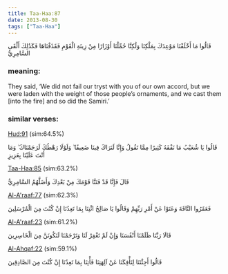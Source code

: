 ```yaml
---
title: Taa-Haa:87
date: 2013-08-30
tags: ["Taa-Haa"]
---
```

قَالُوا مَا أَخْلَفْنَا مَوْعِدَكَ بِمَلْكِنَا وَلَٰكِنَّا حُمِّلْنَا أَوْزَارًا مِنْ زِينَةِ الْقَوْمِ فَقَذَفْنَاهَا فَكَذَٰلِكَ أَلْقَى السَّامِرِيُّ
### meaning: 
They said, ‘We did not fail our tryst with you of our own accord, but we were laden with the weight of those people’s ornaments, and we cast them [into the fire] and so did the Samiri.’
### similar verses: 

[Hud:91](/11/91) (sim:64.5%)

قَالُوا يَا شُعَيْبُ مَا نَفْقَهُ كَثِيرًا مِمَّا تَقُولُ وَإِنَّا لَنَرَاكَ فِينَا ضَعِيفًا ۖ وَلَوْلَا رَهْطُكَ لَرَجَمْنَاكَ ۖ وَمَا أَنْتَ عَلَيْنَا بِعَزِيزٍ

[Taa-Haa:85](/20/85) (sim:63.2%)

قَالَ فَإِنَّا قَدْ فَتَنَّا قَوْمَكَ مِنْ بَعْدِكَ وَأَضَلَّهُمُ السَّامِرِيُّ

[Al-A'raaf:77](/7/77) (sim:62.3%)

فَعَقَرُوا النَّاقَةَ وَعَتَوْا عَنْ أَمْرِ رَبِّهِمْ وَقَالُوا يَا صَالِحُ ائْتِنَا بِمَا تَعِدُنَا إِنْ كُنْتَ مِنَ الْمُرْسَلِينَ

[Al-A'raaf:23](/7/23) (sim:61.2%)

قَالَا رَبَّنَا ظَلَمْنَا أَنْفُسَنَا وَإِنْ لَمْ تَغْفِرْ لَنَا وَتَرْحَمْنَا لَنَكُونَنَّ مِنَ الْخَاسِرِينَ

[Al-Ahqaf:22](/46/22) (sim:59.1%)

قَالُوا أَجِئْتَنَا لِتَأْفِكَنَا عَنْ آلِهَتِنَا فَأْتِنَا بِمَا تَعِدُنَا إِنْ كُنْتَ مِنَ الصَّادِقِينَ
